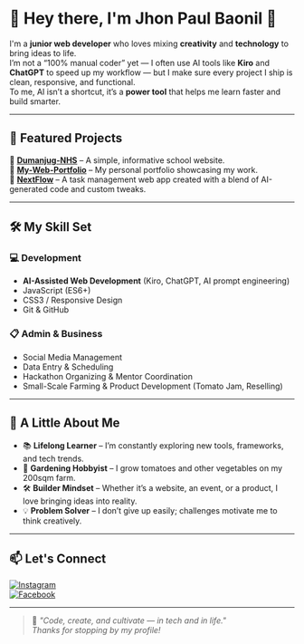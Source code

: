 # 🌟 Hey there, I'm Jhon Paul Baonil 👋

I'm a **junior web developer** who loves mixing **creativity** and **technology** to bring ideas to life.  
I’m not a “100% manual coder” yet — I often use AI tools like **Kiro** and **ChatGPT** to speed up my workflow — but I make sure every project I ship is clean, responsive, and functional.  
To me, AI isn’t a shortcut, it’s a **power tool** that helps me learn faster and build smarter.

---

## 🚀 Featured Projects
🔹 [**Dumanjug-NHS**](https://github.com/JPB17387/Dumanjug-NHS) – A simple, informative school website.  
🔹 [**My-Web-Portfolio**](https://github.com/JPB17387/My-Web-Portfolio) – My personal portfolio showcasing my work.  
🔹 [**NextFlow**](https://github.com/JPB17387/NextFlow) – A task management web app created with a blend of AI-generated code and custom tweaks.

---

## 🛠️ My Skill Set
### 💻 Development
- **AI-Assisted Web Development** (Kiro, ChatGPT, AI prompt engineering)
- JavaScript (ES6+)
- CSS3 / Responsive Design
- Git & GitHub

### 📋 Admin & Business
- Social Media Management
- Data Entry & Scheduling
- Hackathon Organizing & Mentor Coordination
- Small-Scale Farming & Product Development (Tomato Jam, Reselling)

---

## 🌱 A Little About Me
- 📚 **Lifelong Learner** – I’m constantly exploring new tools, frameworks, and tech trends.  
- 🌿 **Gardening Hobbyist** – I grow tomatoes and other vegetables on my 200sqm farm.  
- 🛠 **Builder Mindset** – Whether it’s a website, an event, or a product, I love bringing ideas into reality.  
- 💡 **Problem Solver** – I don’t give up easily; challenges motivate me to think creatively.

---

## 📫 Let's Connect
[![Instagram](https://img.shields.io/badge/Instagram-%23E4405F.svg?style=flat&logo=instagram&logoColor=white)](https://www.instagram.com/jhonpaulbaonil2/)  
[![Facebook](https://img.shields.io/badge/Facebook-%231877F2.svg?style=flat&logo=facebook&logoColor=white)](https://www.facebook.com/jhonpaulbaonil.paul.)

---

> 💬 *"Code, create, and cultivate — in tech and in life."*  
*Thanks for stopping by my profile!*

